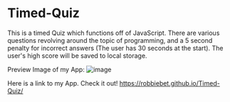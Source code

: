 # Timed-Quiz
This is a timed Quiz which functions off of JavaScript.
There are various questions revolving around the topic of programming, and a 5 second penalty for incorrect answers (The user has 30 seconds at the start). The user's high score will be saved to local storage.

Preview Image of my App:
![image](https://github.com/RobbieBet/Timed-Quiz/assets/141300438/f16e6ab0-65f5-4423-976c-dba513f2a3d5)

Here is a link to my App. Check it out!
https://robbiebet.github.io/Timed-Quiz/
